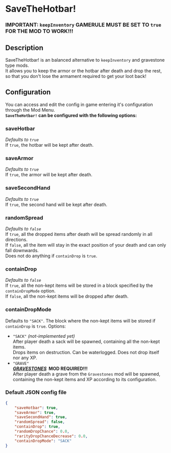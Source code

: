 # SaveTheHotbar!

### IMPORTANT: `keepInventory` GAMERULE MUST BE SET TO `true` FOR THE MOD TO WORK!!!

## Description

SaveTheHotbar! is an balanced alternative to `keepInventory` and gravestone type mods.  
It allows you to keep the armor or the hotbar after death and drop the rest, 
so that you don't lose the armament required to get your loot back!

## Configuration

You can access and edit the config in game entering it's configuration through the Mod Menu.  
**`SaveTheHotbar!` can be configured with the following options:**

### saveHotbar

*Defaults to `true`*  
If `true`, the hotbar will be kept after death.

### saveArmor

*Defaults to `true`*  
If `true`, the armor will be kept after death.

### saveSecondHand

*Defaults to `true`*  
If `true`, the second hand will be kept after death.

### randomSpread

*Defaults to `false`*  
If `true`, all the dropped items after death will be spread randomly in all directions.  
If `false`, all the item will stay in the exact position of your death and can only fall downwards.  
Does not do anything if `containDrop` is `true`.

### containDrop

*Defaults to `false`*  
If `true`, all the non-kept items will be stored in a block specified by the `containDropMode` option.  
If `false`, all the non-kept items will be dropped after death.

### containDropMode

Defaults to `"SACK"`.
The block where the non-kept items will be stored if `containDrop` is `true`.
Options:
- `"SACK"` *(not-implemented yet)*  
After player death a sack will be spawned, containing all the non-kept items.  
Drops items on destruction. Can be waterlogged. Does not drop itself nor any XP.
- `"GRAVE"`  
__**[*GRAVESTONES*](https://modrinth.com/mod/pneumono_gravestones)&nbsp; MOD REQUIRED!!!**__  
After player death a grave from the `Gravestones` mod will be spawned,  
containing the non-kept items and XP according to its configuration.

### Default JSON config file

```JSON
{
    "saveHotbar": true,
    "saveArmor": true,
    "saveSecondHand": true,
    "randomSpread": false,
    "containDrop": true,
    "randomDropChance": 0.0,
    "rarityDropChanceDecrease": 0.0,
    "containDropMode": "SACK"
}
```